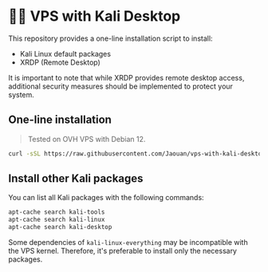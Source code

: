 # 🧑‍💻 VPS with Kali Desktop

This repository provides a one-line installation script to install:
- Kali Linux default packages
- XRDP (Remote Desktop)

It is important to note that while XRDP provides remote desktop access, additional security measures should be implemented to protect your system. 

## One-line installation
  
> Tested on OVH VPS with Debian 12.

```bash
curl -sSL https://raw.githubusercontent.com/Jaouan/vps-with-kali-desktop/refs/heads/main/install-kali.sh | bash
```

## Install other Kali packages
 
You can list all Kali packages with the following commands:
```bash
apt-cache search kali-tools
apt-cache search kali-linux
apt-cache search kali-desktop
```

Some dependencies of `kali-linux-everything` may be incompatible with the VPS kernel. Therefore, it's preferable to install only the necessary packages. 
